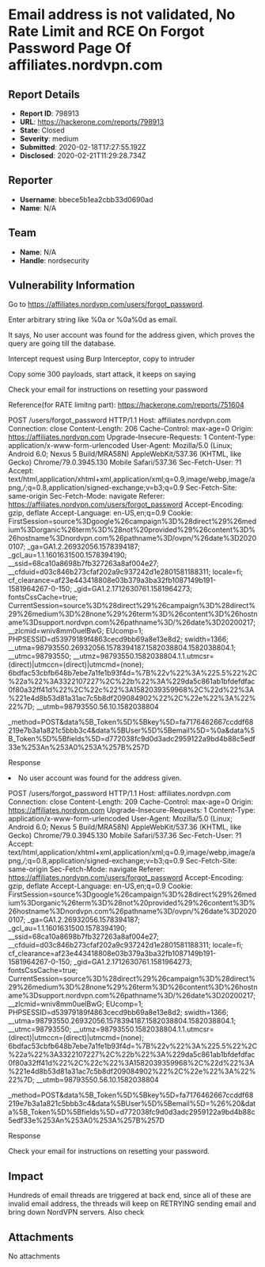 # Email address is not validated, No Rate Limit and RCE On Forgot Password Page Of affiliates.nordvpn.com

## Report Details
- **Report ID**: 798913
- **URL**: https://hackerone.com/reports/798913
- **State**: Closed
- **Severity**: medium
- **Submitted**: 2020-02-18T17:27:55.192Z
- **Disclosed**: 2020-02-21T11:29:28.734Z

## Reporter
- **Username**: bbece5b1ea2cbb33d0690ad
- **Name**: N/A

## Team
- **Name**: N/A
- **Handle**: nordsecurity

## Vulnerability Information
Go to
https://affiliates.nordvpn.com/users/forgot_password.

Enter arbitrary string like %0a or %0a%0d as email.

It says, No user account was found for the address given, which proves the query are going till the database.

Intercept request using Burp Interceptor, copy to intruder

Copy some 300 payloads, start attack, it keeps on saying

Check your email for instructions on resetting your password



Reference(for RATE limitng part): https://hackerone.com/reports/751604

POST /users/forgot_password HTTP/1.1
Host: affiliates.nordvpn.com
Connection: close
Content-Length: 206
Cache-Control: max-age=0
Origin: https://affiliates.nordvpn.com
Upgrade-Insecure-Requests: 1
Content-Type: application/x-www-form-urlencoded
User-Agent: Mozilla/5.0 (Linux; Android 6.0; Nexus 5 Build/MRA58N) AppleWebKit/537.36 (KHTML, like Gecko) Chrome/79.0.3945.130 Mobile Safari/537.36
Sec-Fetch-User: ?1
Accept: text/html,application/xhtml+xml,application/xml;q=0.9,image/webp,image/apng,*/*;q=0.8,application/signed-exchange;v=b3;q=0.9
Sec-Fetch-Site: same-origin
Sec-Fetch-Mode: navigate
Referer: https://affiliates.nordvpn.com/users/forgot_password
Accept-Encoding: gzip, deflate
Accept-Language: en-US,en;q=0.9
Cookie: FirstSession=source%3Dgoogle%26campaign%3D%28direct%29%26medium%3Dorganic%26term%3D%28not%20provided%29%26content%3D%26hostname%3Dnordvpn.com%26pathname%3D/ovpn/%26date%3D20200107; _ga=GA1.2.26932056.1578394187; _gcl_au=1.1.1601631500.1578394190; __ssid=68ca10a8698b7fb327263a8af004e27; __cfduid=d03c846b273cfaf202a9c937242d1e2801581188311; locale=fi; cf_clearance=af23e443418808e03b379a3ba32fb1087149b191-1581964267-0-150; _gid=GA1.2.1712630761.1581964273; fontsCssCache=true; CurrentSession=source%3D%28direct%29%26campaign%3D%28direct%29%26medium%3D%28none%29%26term%3D%26content%3D%26hostname%3Dsupport.nordvpn.com%26pathname%3D/%26date%3D20200217; __zlcmid=wniv8mm0uelBwG; EUcomp=1; PHPSESSID=d53979189f4863cecd9bb69a8e13e8d2; swidth=1366; __utma=98793550.26932056.1578394187.1582038804.1582038804.1; __utmc=98793550; __utmz=98793550.1582038804.1.1.utmcsr=(direct)|utmccn=(direct)|utmcmd=(none); 6bdfac53cbfb648b7ebe7a1fe1b93f4d=%7B%22v%22%3A%225.5%22%2C%22a%22%3A3322107227%2C%22b%22%3A%229da5c861ab1bfdefdfac0f80a32ff41d%22%2C%22c%22%3A1582039359968%2C%22d%22%3A%221e4d8b53d81a31ac7c5b8df209084902%22%2C%22e%22%3A%22%22%7D; __utmb=98793550.56.10.1582038804

_method=POST&data%5B_Token%5D%5Bkey%5D=fa7176462667ccddf68219e7b3a1a821c5bbb3c4&data%5BUser%5D%5Bemail%5D=%0a&data%5B_Token%5D%5Bfields%5D=d772038fc9d0d3adc2959122a9bd4b88c5edf33e%253An%253A0%253A%257B%257D

Response
              <li>No user account was found for the address given.</li>

POST /users/forgot_password HTTP/1.1
Host: affiliates.nordvpn.com
Connection: close
Content-Length: 209
Cache-Control: max-age=0
Origin: https://affiliates.nordvpn.com
Upgrade-Insecure-Requests: 1
Content-Type: application/x-www-form-urlencoded
User-Agent: Mozilla/5.0 (Linux; Android 6.0; Nexus 5 Build/MRA58N) AppleWebKit/537.36 (KHTML, like Gecko) Chrome/79.0.3945.130 Mobile Safari/537.36
Sec-Fetch-User: ?1
Accept: text/html,application/xhtml+xml,application/xml;q=0.9,image/webp,image/apng,*/*;q=0.8,application/signed-exchange;v=b3;q=0.9
Sec-Fetch-Site: same-origin
Sec-Fetch-Mode: navigate
Referer: https://affiliates.nordvpn.com/users/forgot_password
Accept-Encoding: gzip, deflate
Accept-Language: en-US,en;q=0.9
Cookie: FirstSession=source%3Dgoogle%26campaign%3D%28direct%29%26medium%3Dorganic%26term%3D%28not%20provided%29%26content%3D%26hostname%3Dnordvpn.com%26pathname%3D/ovpn/%26date%3D20200107; _ga=GA1.2.26932056.1578394187; _gcl_au=1.1.1601631500.1578394190; __ssid=68ca10a8698b7fb327263a8af004e27; __cfduid=d03c846b273cfaf202a9c937242d1e2801581188311; locale=fi; cf_clearance=af23e443418808e03b379a3ba32fb1087149b191-1581964267-0-150; _gid=GA1.2.1712630761.1581964273; fontsCssCache=true; CurrentSession=source%3D%28direct%29%26campaign%3D%28direct%29%26medium%3D%28none%29%26term%3D%26content%3D%26hostname%3Dsupport.nordvpn.com%26pathname%3D/%26date%3D20200217; __zlcmid=wniv8mm0uelBwG; EUcomp=1; PHPSESSID=d53979189f4863cecd9bb69a8e13e8d2; swidth=1366; __utma=98793550.26932056.1578394187.1582038804.1582038804.1; __utmc=98793550; __utmz=98793550.1582038804.1.1.utmcsr=(direct)|utmccn=(direct)|utmcmd=(none); 6bdfac53cbfb648b7ebe7a1fe1b93f4d=%7B%22v%22%3A%225.5%22%2C%22a%22%3A3322107227%2C%22b%22%3A%229da5c861ab1bfdefdfac0f80a32ff41d%22%2C%22c%22%3A1582039359968%2C%22d%22%3A%221e4d8b53d81a31ac7c5b8df209084902%22%2C%22e%22%3A%22%22%7D; __utmb=98793550.56.10.1582038804

_method=POST&data%5B_Token%5D%5Bkey%5D=fa7176462667ccddf68219e7b3a1a821c5bbb3c4&data%5BUser%5D%5Bemail%5D=%26%20&data%5B_Token%5D%5Bfields%5D=d772038fc9d0d3adc2959122a9bd4b88c5edf33e%253An%253A0%253A%257B%257D

Response
            <p>Check your email for instructions on resetting your password.</p>

## Impact

Hundreds of email threads are triggered at back end, since all of these are invalid email address, the threads will keep on RETRYING sending email and bring down NordVPN servers.
Also check

## Attachments
No attachments
